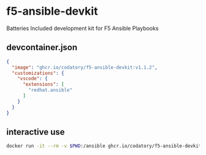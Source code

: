 # f5-ansible-devkit
Batteries Included development kit for F5 Ansible Playbooks

## devcontainer.json

```json
{
  "image": "ghcr.io/codatory/f5-ansible-devkit:v1.1.2",
  "customizations": {
    "vscode": {
      "extensions": [
        "redhat.ansible"
      ]
    }
  }
}
```

## interactive use

```bash
docker run -it --rm -v $PWD:/ansible ghcr.io/codatory/f5-ansible-devkit:v1.1.2
```

